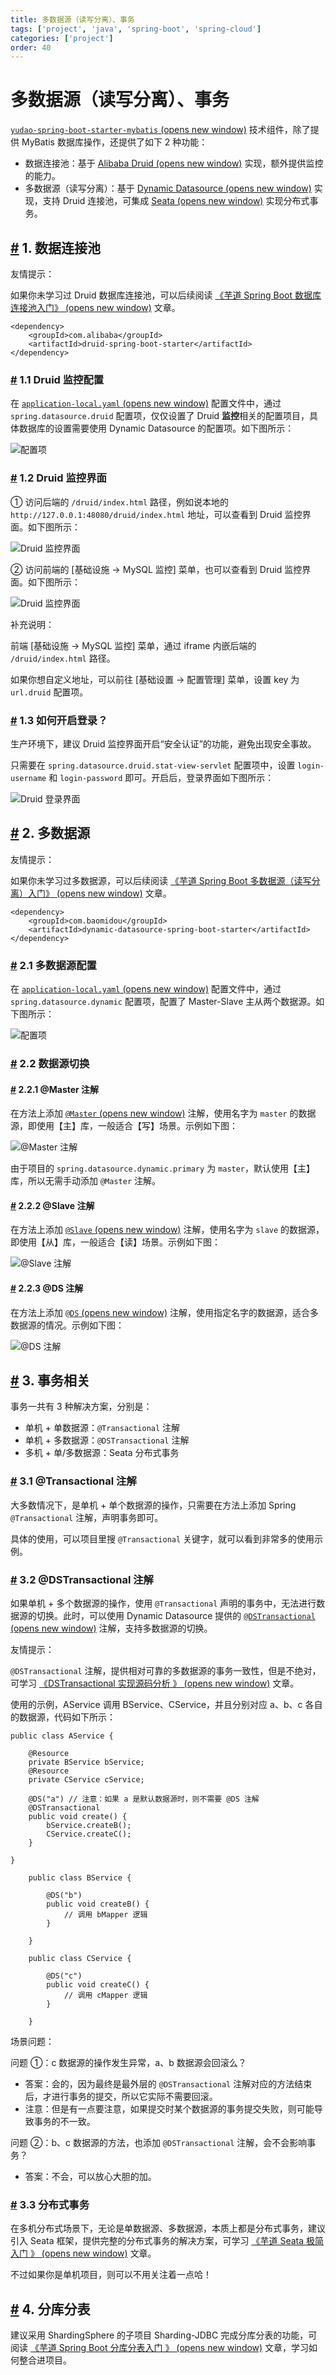 ```yaml
---
title: 多数据源（读写分离）、事务
tags: ['project', 'java', 'spring-boot', 'spring-cloud']
categories: ['project']
order: 40
---
```

# 多数据源（读写分离）、事务

[`yudao-spring-boot-starter-mybatis`  (opens new window)](https://github.com/YunaiV/ruoyi-vue-pro/blob/master/yudao-framework/yudao-spring-boot-starter-mybatis/) 技术组件，除了提供 MyBatis 数据库操作，还提供了如下 2 种功能：

 * 数据连接池：基于 [Alibaba Druid  (opens new window)](https://github.com/alibaba/druid) 实现，额外提供监控的能力。
* 多数据源（读写分离）：基于 [Dynamic Datasource  (opens new window)](https://github.com/baomidou/dynamic-datasource-spring-boot-starter) 实现，支持 Druid 连接池，可集成 [Seata  (opens new window)](https://www.iocoder.cn/Seata/install/?yudao) 实现分布式事务。

 ## [#](#_1-数据连接池) 1. 数据连接池

 友情提示：

 如果你未学习过 Druid 数据库连接池，可以后续阅读 [《芋道 Spring Boot 数据库连接池入门》  (opens new window)](http://www.iocoder.cn/Spring-Boot/datasource-pool/?yudao) 文章。

 
```
<dependency>
    <groupId>com.alibaba</groupId>
    <artifactId>druid-spring-boot-starter</artifactId>
</dependency>

```
### [#](#_1-1-druid-监控配置) 1.1 Druid 监控配置

 在 [`application-local.yaml`  (opens new window)](https://github.com/YunaiV/ruoyi-vue-pro/blob/master/yudao-server/src/main/resources/application-local.yaml) 配置文件中，通过 `spring.datasource.druid` 配置项，仅仅设置了 Druid **监控**相关的配置项目，具体数据库的设置需要使用 Dynamic Datasource 的配置项。如下图所示：

 ![ 配置项](https://doc.iocoder.cn/img/%E5%A4%9A%E6%95%B0%E6%8D%AE%E6%BA%90/01.png)

 ### [#](#_1-2-druid-监控界面) 1.2 Druid 监控界面

 ① 访问后端的 `/druid/index.html` 路径，例如说本地的 `http://127.0.0.1:48080/druid/index.html` 地址，可以查看到 Druid 监控界面。如下图所示：

 ![Druid 监控界面](https://doc.iocoder.cn/img/%E5%A4%9A%E6%95%B0%E6%8D%AE%E6%BA%90/02.png)

 ② 访问前端的 [基础设施 -> MySQL 监控] 菜单，也可以查看到 Druid 监控界面。如下图所示：

 ![Druid 监控界面](https://doc.iocoder.cn/img/%E5%A4%9A%E6%95%B0%E6%8D%AE%E6%BA%90/03.png)

 补充说明：

 前端 [基础设施 -> MySQL 监控] 菜单，通过 iframe 内嵌后端的 `/druid/index.html` 路径。

 如果你想自定义地址，可以前往 [基础设置 -> 配置管理] 菜单，设置 key 为 `url.druid` 配置项。

 ### [#](#_1-3-如何开启登录) 1.3 如何开启登录？

 生产环境下，建议 Druid 监控界面开启“安全认证”的功能，避免出现安全事故。

 只需要在 `spring.datasource.druid.stat-view-servlet` 配置项中，设置 `login-username` 和 `login-password` 即可。开启后，登录界面如下图所示：

 ![Druid 登录界面](https://doc.iocoder.cn/img/%E5%A4%9A%E6%95%B0%E6%8D%AE%E6%BA%90/druid-security.png)

 ## [#](#_2-多数据源) 2. 多数据源

 友情提示：

 如果你未学习过多数据源，可以后续阅读 [《芋道 Spring Boot 多数据源（读写分离）入门》  (opens new window)](http://www.iocoder.cn/Spring-Boot/dynamic-datasource/?yudao) 文章。

 
```
<dependency>
    <groupId>com.baomidou</groupId>
    <artifactId>dynamic-datasource-spring-boot-starter</artifactId>
</dependency>

```
### [#](#_2-1-多数据源配置) 2.1 多数据源配置

 在 [`application-local.yaml`  (opens new window)](https://github.com/YunaiV/ruoyi-vue-pro/blob/master/yudao-server/src/main/resources/application-local.yaml#L30-L58) 配置文件中，通过 `spring.datasource.dynamic` 配置项，配置了 Master-Slave 主从两个数据源。如下图所示：

 ![ 配置项](https://doc.iocoder.cn/img/%E5%A4%9A%E6%95%B0%E6%8D%AE%E6%BA%90/04.png)

 ### [#](#_2-2-数据源切换) 2.2 数据源切换

 #### [#](#_2-2-1-master-注解) 2.2.1 @Master 注解

 在方法上添加 [`@Master`  (opens new window)](https://github.com/baomidou/dynamic-datasource-spring-boot-starter/blob/master/src/main/java/com/baomidou/dynamic/datasource/annotation/Master.java) 注解，使用名字为 `master` 的数据源，即使用【主】库，一般适合【写】场景。示例如下图：

 ![@Master 注解](https://doc.iocoder.cn/img/%E5%A4%9A%E6%95%B0%E6%8D%AE%E6%BA%90/05.png)

 由于项目的 `spring.datasource.dynamic.primary` 为 `master`，默认使用【主】库，所以无需手动添加 `@Master` 注解。

 #### [#](#_2-2-2-slave-注解) 2.2.2 @Slave 注解

 在方法上添加 [`@Slave`  (opens new window)](https://github.com/baomidou/dynamic-datasource-spring-boot-starter/blob/master/src/main/java/com/baomidou/dynamic/datasource/annotation/Slave.java) 注解，使用名字为 `slave` 的数据源，即使用【从】库，一般适合【读】场景。示例如下图：

 ![@Slave 注解](https://doc.iocoder.cn/img/%E5%A4%9A%E6%95%B0%E6%8D%AE%E6%BA%90/06.png)

 #### [#](#_2-2-3-ds-注解) 2.2.3 @DS 注解

 在方法上添加 [`@DS`  (opens new window)](https://github.com/baomidou/dynamic-datasource-spring-boot-starter/blob/master/src/main/java/com/baomidou/dynamic/datasource/annotation/DS.java) 注解，使用指定名字的数据源，适合多数据源的情况。示例如下图：

 ![@DS 注解](https://doc.iocoder.cn/img/%E5%A4%9A%E6%95%B0%E6%8D%AE%E6%BA%90/07.png)

 ## [#](#_3-事务相关) 3. 事务相关

 事务一共有 3 种解决方案，分别是：

 * 单机 + 单数据源：`@Transactional` 注解
* 单机 + 多数据源：`@DSTransactional` 注解
* 多机 + 单/多数据源：Seata 分布式事务

 ### [#](#_3-1-transactional-注解) 3.1 @Transactional 注解

 大多数情况下，是单机 + 单个数据源的操作，只需要在方法上添加 Spring `@Transactional` 注解，声明事务即可。

 具体的使用，可以项目里搜 `@Transactional` 关键字，就可以看到非常多的使用示例。

 ### [#](#_3-2-dstransactional-注解) 3.2 @DSTransactional 注解

 如果单机 + 多个数据源的操作，使用 `@Transactional` 声明的事务中，无法进行数据源的切换。此时，可以使用 Dynamic Datasource 提供的 [`@DSTransactional`  (opens new window)](https://github.com/baomidou/dynamic-datasource-spring-boot-starter/blob/master/src/main/java/com/baomidou/dynamic/datasource/annotation/DSTransactional.java) 注解，支持多数据源的切换。

 友情提示：

 `@DSTransactional` 注解，提供相对可靠的多数据源的事务一致性，但是不绝对，可学习 [《DSTransactional 实现源码分析 》  (opens new window)](https://www.yinxiang.com/everhub/note/ac0175c8-35f5-4d66-8cd3-c662d7a16441) 文章。

 使用的示例，AService 调用 BService、CService，并且分别对应 a、b、c 各自的数据源，代码如下所示：

 
```
public class AService {
    
    @Resource
    private BService bService;
    @Resource
    private CService cService;
    
    @DS("a") // 注意：如果 a 是默认数据源时，则不需要 @DS 注解
    @DSTransactional
    public void create() {
        bService.createB();
        CService.createC();
    }
    
}

    public class BService {
        
        @DS("b")
        public void createB() {
            // 调用 bMapper 逻辑
        }
        
    }
    
    public class CService {
        
        @DS("c")
        public void createC() {
            // 调用 cMapper 逻辑
        }
        
    }

```
场景问题：

 问题 ①：c 数据源的操作发生异常，a、b 数据源会回滚么？

 * 答案：会的，因为最终是最外层的 `@DSTransactional` 注解对应的方法结束后，才进行事务的提交，所以它实际不需要回滚。
* 注意：但是有一点要注意，如果提交时某个数据源的事务提交失败，则可能导致事务的不一致。

 问题 ②：b、c 数据源的方法，也添加 `@DSTransactional` 注解，会不会影响事务？

 * 答案：不会，可以放心大胆的加。
 ### [#](#_3-3-分布式事务) 3.3 分布式事务

 在多机分布式场景下，无论是单数据源、多数据源，本质上都是分布式事务，建议引入 Seata 框架，提供完整的分布式事务的解决方案，可学习 [《芋道 Seata 极简入门 》  (opens new window)](https://www.iocoder.cn/Seata/install/?yudao) 文章。

 不过如果你是单机项目，则可以不用关注着一点哈！

 ## [#](#_4-分库分表) 4. 分库分表

 建议采用 ShardingSphere 的子项目 Sharding-JDBC 完成分库分表的功能，可阅读 [《芋道 Spring Boot 分库分表入门 》  (opens new window)](https://www.iocoder.cn/Spring-Boot/sharding-datasource/?yudao) 文章，学习如何整合进项目。

